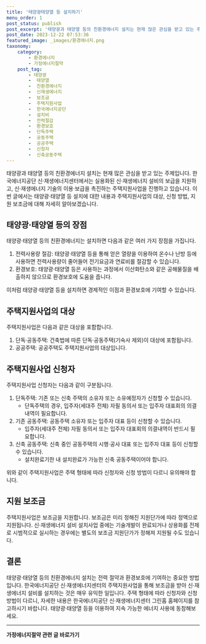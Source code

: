 ```yaml
---
title: '태양광태양열 등 설치하기'
menu_order: 1
post_status: publish
post_excerpt: '태양광과 태양열 등의 친환경에너지 설치는 현재 많은 관심을 받고 있는 주제입니다. 한국에너지공단 신 재생에너지센터에서는 실용화된 신 재생에너지 설비의 보급을 지원하고, 신 재생에너지 기술의 이용 보급을 촉진하는 주택지원사업을 진행하고 있습니다. 이번 글에서는 태양광 태양열 등 설치에 대한 내용과 주택지원사업의 대상, 신청 방법, 지원 보조금에 대해 자세히 알아보겠습니다.'
post_date: 2023-12-22 07:53:36
featured_image: _images/환경에너지.png
taxonomy:
    category:
        - 환경에너지
        - 가정에너지절약
    post_tag:
        - 태양광
        -  태양열
        -  친환경에너지
        -  신재생에너지
        -  보조금
        -  주택지원사업
        -  한국에너지공단
        -  설치비
        -  전력절감
        -  환경보호
        -  단독주택
        -  공동주택
        -  공공주택
        -  신청자
        -  신축공동주택
---
```



태양광과 태양열 등의 친환경에너지 설치는 현재 많은 관심을 받고 있는 주제입니다. 한국에너지공단 신·재생에너지센터에서는 실용화된 신·재생에너지 설비의 보급을 지원하고, 신·재생에너지 기술의 이용·보급을 촉진하는 주택지원사업을 진행하고 있습니다. 이번 글에서는 태양광·태양열 등 설치에 대한 내용과 주택지원사업의 대상, 신청 방법, 지원 보조금에 대해 자세히 알아보겠습니다.

## 태양광·태양열 등의 장점

태양광·태양열 등의 친환경에너지는 설치하면 다음과 같은 여러 가지 장점을 가집니다.

1. 전력사용량 절감: 태양광·태양열 등을 통해 얻은 열량을 이용하여 온수나 난방 등에 사용하면 전력사용량이 줄어들어 전기요금과 연료비를 절감할 수 있습니다.
2. 환경보호: 태양광·태양열 등은 사용하는 과정에서 이산화탄소와 같은 공해물질을 배출하지 않으므로 환경보호에 도움을 줍니다.

이처럼 태양광·태양열 등을 설치하면 경제적인 이점과 환경보호에 기여할 수 있습니다.

## 주택지원사업의 대상

주택지원사업은 다음과 같은 대상을 포함합니다.

1. 단독·공동주택: 건축법에 따른 단독·공동주택(기숙사 제외)이 대상에 포함됩니다.
2. 공공주택: 공공주택도 주택지원사업의 대상입니다.

## 주택지원사업 신청자

주택지원사업 신청자는 다음과 같이 구분됩니다.

1. 단독주택: 기존 또는 신축 주택의 소유자 또는 소유예정자가 신청할 수 있습니다.
   - 단독주택의 경우, 입주자(세대주 전체) 자필 동의서 또는 입주자 대표회의 의결내역이 필요합니다.
2. 기존 공동주택: 공동주택 소유자 또는 입주자 대표 등이 신청할 수 있습니다.
   - 입주자(세대주 전체) 자필 동의서 또는 입주자 대표회의 의결내역이 반드시 필요합니다.
3. 신축 공동주택: 신축 중인 공동주택의 시행·공사 대표 또는 입주자 대표 등이 신청할 수 있습니다.
   - 설치완료기한 내 설치완료가 가능한 신축 공동주택이어야 합니다.

위와 같이 주택지원사업은 주택 형태에 따라 신청자와 신청 방법이 다르니 유의해야 합니다.

## 지원 보조금

주택지원사업은 보조금을 지원합니다. 보조금은 미리 정해진 지원단가에 따라 정액으로 지원됩니다. 신·재생에너지 설비 설치사업 중에는 기술개발이 완료되거나 상용화를 전제로 시범적으로 실시하는 경우에는 별도의 보조금 지원단가가 정해져 지원될 수도 있습니다.

## 결론

태양광·태양열 등의 친환경에너지 설치는 전력 절약과 환경보호에 기여하는 중요한 방법입니다. 한국에너지공단 신·재생에너지센터의 주택지원사업을 통해 보조금을 받아 신·재생에너지 설비를 설치하는 것은 매우 유익한 일입니다. 주택 형태에 따라 신청자와 신청 방법이 다르니, 자세한 내용은 한국에너지공단 신·재생에너지센터 그린홈 홈페이지를 참고하시기 바랍니다. 태양광·태양열 등을 이용하여 지속 가능한 에너지 사용에 동참해보세요.
<!-- wp:separator -->
<hr class="wp-block-separator has-alpha-channel-opacity"/>
<!-- /wp:separator -->

<!-- wp:group {"backgroundColor":"base","layout":{"type":"constrained"}} -->
<div class="wp-block-group has-base-background-color has-background"><!-- wp:paragraph {"align":"center","fontSize":"medium"} -->
<p class="has-text-align-center has-large-font-size"><strong>가정에너지절약 관련 글 바로가기</strong></p>
<!-- /wp:paragraph -->


<!-- wp:latest-posts
{"categories":[{"id":35104,"count":19,"description":"","link":"https://uknowlaw.com/category/%ea%b0%80%ec%a0%95%ec%97%90%eb%84%88%ec%a7%80%ec%a0%88%ec%95%bd/","name":"가정에너지절약","slug":"가정에너지절약","taxonomy":"category","parent":0,"meta":[],"_links":{"self":[{"href":"https://uknowlaw.com/wp-json/wp/v2/categories/35104"}],"collection":[{"href":"https://uknowlaw.com/wp-json/wp/v2/categories"}],"about":[{"href":"https://uknowlaw.com/wp-json/wp/v2/taxonomies/category"}],"wp:post_type":[{"href":"https://uknowlaw.com/wp-json/wp/v2/posts?categories=35104"}],"curies":[{"name":"wp","href":"https://api.w.org/{rel}","templated":true}]}}],"postsToShow":100,"excerptLength":28,"postLayout":"grid","columns":2,"featuredImageAlign":"left","featuredImageSizeSlug":"large","fontSize":"small"} /--></div>
<!-- /wp:group -->